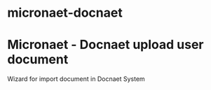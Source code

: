 # micronaet-docnaet
Micronaet - Docnaet upload user document
========================================

Wizard for import document in Docnaet System
